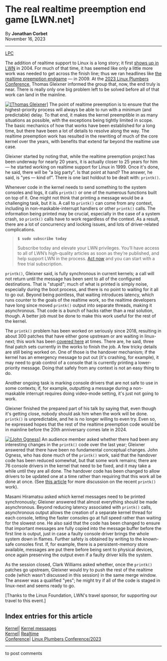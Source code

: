 # The real realtime preemption end game [LWN.net]

By **Jonathan Corbet**  
November 16, 2023 

* * *

[LPC](/Archives/ConferenceByYear/#2023-Linux_Plumbers_Conference)

The addition of realtime support to Linux is a long story; it first [shows up in LWN](/Articles/106010/) in 2004. For much of that time, it has seemed like only a little more work was needed to get across the finish line; thus we ran headlines like [the realtime preemption endgame](/Articles/345076/) — in 2009. At the [2023 Linux Plumbers Conference](https://lpc.events/), Thomas Gleixner informed the group that, now, the end truly is near. There is really only one big problem left to be solved before all of that work can land in the mainline. 

[![\[Thomas Gleixner\]](https://static.lwn.net/images/conf/2023/lpc/ThomasGleixner-sm.png)](/Articles/951340/) The point of realtime preemption is to ensure that the highest-priority process will always be able to run with a minimum (and predictable) delay. To that end, it makes the kernel preemptible in as many situations as possible, with the exceptions being tightly limited in scope. The basic mechanics of how that works have been established for a long time, but there have been a lot of details to resolve along the way. The realtime preemption work has resulted in the rewriting of much of the core kernel over the years, with benefits that extend far beyond the realtime use case. 

Gleixner started by noting that, while the realtime preemption project has been underway for nearly 20 years, it is actually closer to 25 years for him — he started working on realtime support for Linux in 1999\. Once it's done, he said, there will be "a big party". Is that point at hand? The answer, he said, is "yes — kind of". There is one last holdout to be dealt with: `printk()`. 

Whenever code in the kernel needs to send something to the system consoles and logs, it calls `printk()` or one of the numerous functions built on top of it. One might not think that printing a message would be a challenging task, but it is. A call to `printk()` can come from any context, including in non-maskable-interrupt handlers or other `printk()` calls. The information being printed may be crucial, especially in the case of a system crash, so `printk()` calls have to work regardless of the context. As a result, there are a lot of concurrency and locking issues, and lots of driver-related complications. 

> **`$ sudo subscribe today`**
> 
> Subscribe today and elevate your LWN privileges. You’ll have access to all of LWN’s high-quality articles as soon as they’re published, and help support LWN in the process. [Act now](https://lwn.net/Promo/nst-sudo/claim) and you can start with a free trial subscription. 

`printk()`, Gleixner said, is fully synchronous in current kernels; a call will not return until the message has been sent to all of the configured destinations. That is "stupid"; much of what is printed is simply noise, especially during the boot process, and there is no point to waiting for it all to go out. Beyond being pointless, that waiting introduces latency, which runs counter to the goals of the realtime work, so the realtime developers have long since moved `printk()` output into separate threads, making it asynchronous. That code is a bunch of hacks rather than a real solution, though. A better job must be done to make this work useful for the rest of the kernel. 

The `printk()` problem has been worked on seriously since 2018, resulting in about 300 patches that have either gone upstream or are waiting in linux-next; this work has been [covered here](/Articles/780556/) at times. There are, he said, three final patch sets currently in the works to finish the job. A few tricky details are still being worked on. One of those is the handover mechanism; if the kernel has an emergency message to put out (it's crashing, for example), it may need to grab control of a console that is currently printing a lower-priority message. Doing that safely from any context is not an easy thing to do. 

Another ongoing task is marking console drivers that are not safe to use in some contexts; if, for example, outputting a message during a non-maskable interrupt requires doing video-mode setting, it's just not going to work. 

Gleixner finished the prepared part of his talk by saying that, even though it's getting close, nobody should ask him when the work will be done. `printk()` is unpredictable, and he is no longer willing to even try. Even so, he expressed hopes that the rest of the realtime preemption code would be in mainline before the 20th anniversary comes late in 2024. 

[![\[John Ogness\]](https://static.lwn.net/images/conf/2023/lpc/JohnOgness-sm.png)](/Articles/951341/) An audience member asked whether there had been any interesting changes in the `printk()` code over the last year; Gleixner answered that there have been no fundamental conceptual changes. John Ogness, who has done much of the `printk()` work, said that the handover code has been reduced somewhat, but that some work remains; there are 76 console drivers in the kernel that need to be fixed, and it may take a while until they are all done. The handover code has been changed to allow drivers to be updated one at a time rather than requiring that this work all be done at once. (See [this article](/Articles/909980/) for more discussion on the recent `printk()` work). 

Masami Hiramatsu asked which kernel messages need to be printed synchronously; Gleixner answered that almost everything should be made asynchronous. Beyond reducing latency associated with `printk()` calls, asynchronous output allows the creation of a separate kernel thread for each console, letting the faster consoles go at full speed rather than waiting for the slowest one. He also said that the code has been changed to ensure that important messages are fully copied into the message buffer before the first line is output, just in case a faulty console driver brings the whole system down in flames. Further safety is obtained by writing to the known-safe consoles first. If, for example, there is a persistent-memory store available, messages are put there before being sent to physical devices, once again preserving the output even if a faulty driver kills the system. 

As the session closed, Clark Williams asked whether, once the `printk()` patches go upstream, Gleixner would try to push the rest of the realtime code (which wasn't discussed in this session) in the same merge window. The answer was a qualified "yes"; he might try if all of the code is staged in linux-next and seems ready to go. 

[Thanks to the Linux Foundation, LWN's travel sponsor, for supporting our travel to this event.]   
  
Index entries for this article  
---  
[Kernel](/Kernel/Index)| [Kernel messages](/Kernel/Index#Kernel_messages)  
[Kernel](/Kernel/Index)| [Realtime](/Kernel/Index#Realtime)  
[Conference](/Archives/ConferenceIndex/)| [Linux Plumbers Conference/2023](/Archives/ConferenceIndex/#Linux_Plumbers_Conference-2023)  
  


* * *

to post comments 
